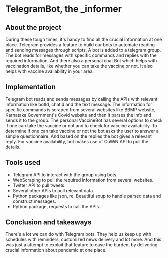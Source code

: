 # TelegramBot, the _informer
## About the project  
During these tough times, it's handy to find all the crucial information at one place. Telegram provides a feature to build our bots to   automate reading and sending messages through scripts. A bot is added to a telegram group. The bot reads for messages with specific commands and replies with the required   information. And there also a personal chat Bot which helps with vaccination details, like whether you can take the vaccine or not. It also helps with vaccine availability in your area.

## Implementation  
Telegram bot reads and sends messages by calling the APIs with relevant information like botId, chatId and the text message. The information for specific commands is scraped from several websites like BBMP website, Karnataka Government's   Covid website and then it parses the info and sends it to the group. The personal VaccineBot has several options to check if one can take the vaccine or not and to check for vaccine availability. To determine if one can take vaccine or not the bot asks the user to answer a simple questionnaire. And based on the replies the bot gives a relevant reply. For vaccine availability, bot makes use of CoWiN API to pull the details. 

## Tools used  
* Telegram API to interact with the group using bots.  
* WebScraping to pull the required information from several websites.  
* Twitter API to pull tweets.  
* Several other APIs to pull relevant data.  
* Python packages like json, re, Beautiful soup to handle parsed data and construct messages.  
* Python package, requests to call the APIs.  
 
 ## Conclusion and takeaways  
 There's a lot we can do with Telegram bots. They help us keep up with schedules with reminders, customized news delivery and lot more. And this was just a attempt to exploit that feature to ease the burden, by delivering crucial information about pandemic at one place. 
